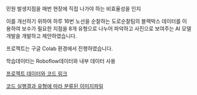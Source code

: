 민원 발생지점을 매번 현장에 직접 나가야 하는 비효율성을 인지

이를 개선하기 위하여 하루 16번 노선을 순찰하는 도로순찰팀의 블랙박스 데이터를 이용하여 보수가 필요한 지점을 8개 유형으로 나누어 파악하고 사진으로 보여주는 AI 모델 개발을 개발하고 제안하였습니다.

프로젝트는 구글 Colab 환경에서 진행하였습니다.

학습데이터는 Roboflow데이터와 내부 데이터 사용

[프로젝트 데이터와 코드 링크](https://drive.google.com/drive/folders/1MEAeHKUI8zEQ0AqYiycUtnl876u18lxB?usp=sharing)

[코드 실행결과 유형에 따라 분류된 이미지파일](https://drive.google.com/drive/folders/10_OBSunDHKLZdOVU2cu93vlQsJ-yGs1E?usp=sharing)
